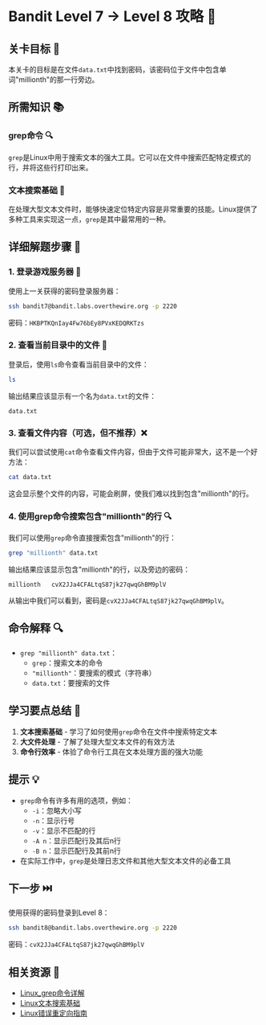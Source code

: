 # Bandit Level 7 → Level 8 攻略 📝

## 关卡目标 🎯

本关卡的目标是在文件`data.txt`中找到密码，该密码位于文件中包含单词"millionth"的那一行旁边。

## 所需知识 📚

### grep命令 🔍

`grep`是Linux中用于搜索文本的强大工具。它可以在文件中搜索匹配特定模式的行，并将这些行打印出来。

### 文本搜索基础 📖

在处理大型文本文件时，能够快速定位特定内容是非常重要的技能。Linux提供了多种工具来实现这一点，`grep`是其中最常用的一种。

## 详细解题步骤 📝

### 1. 登录游戏服务器 🔐

使用上一关获得的密码登录服务器：

```bash
ssh bandit7@bandit.labs.overthewire.org -p 2220
```

密码：`HKBPTKQnIay4Fw76bEy8PVxKEDQRKTzs`

### 2. 查看当前目录中的文件 👀

登录后，使用`ls`命令查看当前目录中的文件：

```bash
ls
```

输出结果应该显示有一个名为`data.txt`的文件：

```
data.txt
```

### 3. 查看文件内容（可选，但不推荐）❌

我们可以尝试使用`cat`命令查看文件内容，但由于文件可能非常大，这不是一个好方法：

```bash
cat data.txt
```

这会显示整个文件的内容，可能会刷屏，使我们难以找到包含"millionth"的行。

### 4. 使用grep命令搜索包含"millionth"的行 🔍

我们可以使用`grep`命令直接搜索包含"millionth"的行：

```bash
grep "millionth" data.txt
```

输出结果应该显示包含"millionth"的行，以及旁边的密码：

```
millionth	cvX2JJa4CFALtqS87jk27qwqGhBM9plV
```

从输出中我们可以看到，密码是`cvX2JJa4CFALtqS87jk27qwqGhBM9plV`。

## 命令解释 🔍

- `grep "millionth" data.txt`：
  - `grep`：搜索文本的命令
  - `"millionth"`：要搜索的模式（字符串）
  - `data.txt`：要搜索的文件

## 学习要点总结 📌

1. **文本搜索基础** - 学习了如何使用`grep`命令在文件中搜索特定文本
2. **大文件处理** - 了解了处理大型文本文件的有效方法
3. **命令行效率** - 体验了命令行工具在文本处理方面的强大功能

## 提示 💡

- `grep`命令有许多有用的选项，例如：
  - `-i`：忽略大小写
  - `-n`：显示行号
  - `-v`：显示不匹配的行
  - `-A n`：显示匹配行及其后n行
  - `-B n`：显示匹配行及其前n行
- 在实际工作中，`grep`是处理日志文件和其他大型文本文件的必备工具

## 下一步 ⏭️

使用获得的密码登录到Level 8：

```bash
ssh bandit8@bandit.labs.overthewire.org -p 2220
```

密码：`cvX2JJa4CFALtqS87jk27qwqGhBM9plV`

## 相关资源 🔗

- [Linux_grep命令详解](./resource/level7→level8/Linux_grep命令详解.md)
- [Linux文本搜索基础](./resource/level7→level8/Linux文本搜索基础.md)
- [Linux错误重定向指南](./resource/level_7/Linux错误重定向指南.md)
